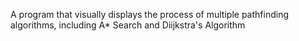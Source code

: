 A program that visually displays the process of multiple pathfinding algorithms, including A* Search and Diijkstra's Algorithm
